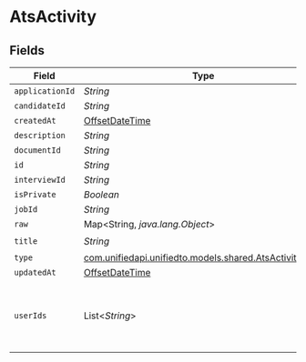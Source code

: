 # AtsActivity


## Fields

| Field                                                                                            | Type                                                                                             | Required                                                                                         | Description                                                                                      |
| ------------------------------------------------------------------------------------------------ | ------------------------------------------------------------------------------------------------ | ------------------------------------------------------------------------------------------------ | ------------------------------------------------------------------------------------------------ |
| `applicationId`                                                                                  | *String*                                                                                         | :heavy_minus_sign:                                                                               | N/A                                                                                              |
| `candidateId`                                                                                    | *String*                                                                                         | :heavy_minus_sign:                                                                               | N/A                                                                                              |
| `createdAt`                                                                                      | [OffsetDateTime](https://docs.oracle.com/javase/8/docs/api/java/time/OffsetDateTime.html)        | :heavy_minus_sign:                                                                               | N/A                                                                                              |
| `description`                                                                                    | *String*                                                                                         | :heavy_minus_sign:                                                                               | N/A                                                                                              |
| `documentId`                                                                                     | *String*                                                                                         | :heavy_minus_sign:                                                                               | N/A                                                                                              |
| `id`                                                                                             | *String*                                                                                         | :heavy_minus_sign:                                                                               | N/A                                                                                              |
| `interviewId`                                                                                    | *String*                                                                                         | :heavy_minus_sign:                                                                               | N/A                                                                                              |
| `isPrivate`                                                                                      | *Boolean*                                                                                        | :heavy_minus_sign:                                                                               | N/A                                                                                              |
| `jobId`                                                                                          | *String*                                                                                         | :heavy_minus_sign:                                                                               | N/A                                                                                              |
| `raw`                                                                                            | Map<String, *java.lang.Object*>                                                                  | :heavy_minus_sign:                                                                               | N/A                                                                                              |
| `title`                                                                                          | *String*                                                                                         | :heavy_check_mark:                                                                               | N/A                                                                                              |
| `type`                                                                                           | [com.unifiedapi.unifiedto.models.shared.AtsActivityType](../../models/shared/AtsActivityType.md) | :heavy_minus_sign:                                                                               | N/A                                                                                              |
| `updatedAt`                                                                                      | [OffsetDateTime](https://docs.oracle.com/javase/8/docs/api/java/time/OffsetDateTime.html)        | :heavy_minus_sign:                                                                               | N/A                                                                                              |
| `userIds`                                                                                        | List<*String*>                                                                                   | :heavy_minus_sign:                                                                               | id values of the recruiters associated with the activity.                                        |